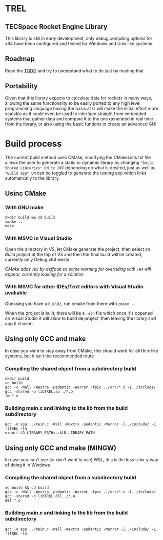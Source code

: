 # TREL
## TECSpace Rocket Engine Library
This library is still in early development, only debug compiling options for x64 have been configured and tested for Windows and Unix like systems.

## Roadmap
Read the [TODO](https://github.com/Coheteria-TECSpace/TREL/blob/dev/README.md) and try to
understand what to do just by reading that.

## Portability
Given that this library expects to calculate data for rockets in many ways, allowing the same functionality to be 
easily ported to any high level programming language having the basis at C will make the initial effort more 
scalable as it could even be used to interface straight from embedded systems that gather data and compare it to the 
one generated in real time from the library, or also using the basic funtions to create an advanced GUI

# Build process
The current build method uses CMake, modifying the CMakeLists.txt file allows the user to generate a static or dynamic library by changing `"Build Shared Libraries" ON to OFF` depending on what is desired, just as well as `"Build app" ON` can be toggled to generate the testing app which links automatically to the library.

## Usinc CMake

### With GNU make
```
mkdir build && cd build
cmake ..
make
```

### With MSVC in Visual Studio
Open the directory in VS, let CMake generate the project, then select on *Build project* at the top of VS and then the final build will be created, currently only Debug x64 exists

*CMake adds `/W3` by deffault so some warning for overriding with `/W4` will appear, currently looking for a solution*

### With MSVC for other IDEs/Text editors with Visual Studio avaliable
Guessing you have a `build/`, run cmake from there with `cmake ..`

When the project is built, there will be a `.sln` file which once it's oppened on Visual Studio it will allow to build de project, then leaving the library and app if chosen.

## Using only GCC and make
In case you want to stay away from CMake, this should work for all Unix like systems, but it isn't the recommended route

### Compiling the shared object from a subdirectory build
```
mkdir build
cd build
gcc -c -Wall -Wextra -pedantic -Werror -fpic ../src/*.c -I../include/
gcc -shared -o libTREL.so ./*.o
rm *.o
```
### Building main.c and linking to the lib from the build subdirectory
```
gcc -o app ../main.c -Wall -Wextra -pedantic -Werror -I../include/ -L. -lTREL -lm
export LD_LIBRARY_PATH=.:$LD_LIBRARY_PATH
```

## Using only GCC and make (MINGW)
In case you can't use (or don't want to use) WSL, this is the less Unix-y way of doing it in Windows

### Compiling the shared object from a subdirectory build
```
md build && cd build
gcc -c -Wall -Wextra -pedantic -Werror -fpic ../src/*.c -I../include/
gcc -shared -o libTREL.dll ./*.o
del *.o
```
### Building main.c and linking to the lib from the build subdirectory
```
gcc -o app ../main.c -Wall -Wextra -pedantic -Werror -I../include/ -L. -lTREL -lm
```


